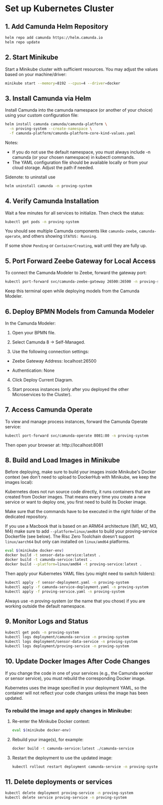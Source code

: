 # Set up Kubernetes Cluster

## 1. Add Camunda Helm Repository
```bash
helm repo add camunda https://helm.camunda.io
helm repo update
```

## 2. Start Minikube
Start a Minikube cluster with sufficient resources. You may adjust the values based on your machine/driver:
```bash
minikube start --memory=8192 --cpus=4 --driver=docker
```

## 3. Install Camunda via Helm
Install Camunda into the camunda namespace (or another of your choice) using your custom configuration file:

```bash
helm install camunda camunda/camunda-platform \
  -n proving-system --create-namespace \
  -f camunda-platform/camunda-platform-core-kind-values.yaml
```
Notes:
- If you do not use the default namespace, you must always include -n camunda (or your chosen namespace) in kubectl commands.
- The YAML configuration file should be available locally or from your cloud storage. Adjust the path if needed.

Sidenote: to uninstall use
```bash
helm uninstall camunda -n proving-system
```

## 4. Verify Camunda Installation
Wait a few minutes for all services to initialize. Then check the status:

```bash
kubectl get pods -n proving-system
```
You should see multiple Camunda components like ```camunda-zeebe```, ```camunda-operate```, and others showing ```STATUS: Running```.

If some show ```Pending``` or ```ContainerCreating```, wait until they are fully up.

## 5. Port Forward Zeebe Gateway for Local Access
To connect the Camunda Modeler to Zeebe, forward the gateway port:

```bash
kubectl port-forward svc/camunda-zeebe-gateway 26500:26500 -n proving-system
```
Keep this terminal open while deploying models from the Camunda Modeler.

## 6. Deploy BPMN Models from Camunda Modeler
In the Camunda Modeler:

1. Open your BPMN file.

2. Select Camunda 8 → Self-Managed.

3. Use the following connection settings:

- Zeebe Gateway Address: localhost:26500

- Authentication: None

4. Click Deploy Current Diagram.
   
5. Start process instances (only after you deployed the other Microservices to the Cluster).

## 7. Access Camunda Operate
To view and manage process instances, forward the Camunda Operate service:

```bash
kubectl port-forward svc/camunda-operate 8081:80 -n proving-system
```
Then open your browser at: http://localhost:8081

## 8. Build and Load Images in Minikube
Before deploying, make sure to build your images inside Minikube's Docker context (we don't need to upload to DockerHub with Minikube, we keep the images local):

Kubernetes does not run source code directly, it runs containers that are created from Docker images. That means every time you create a new service or want to deploy one, you first need to build its Docker image.

Make sure that the commands have to be executed in the right folder of the dedicated repository.

If you use a Macbook that is based on an ARM64 architecture ((M1, M2, M3, M4) make sure to add ```--platform=linux/amd64``` to build your proving-service Dockerfile (see below). The Risc Zero Toolchain doesn't support ```linux/aarch64``` but only can installed on ```linux/amd64``` platforms.

```bash
eval $(minikube docker-env)
docker build -t sensor-data-service:latest .
docker build -t camunda-service:latest .
docker build --platform=linux/amd64 -t proving-service:latest .
```
Then apply your Kubernetes YAML files (you might need to switch folders):

```bash
kubectl apply -f sensor-deployment.yaml -n proving-system
kubectl apply -f camunda-service-deployment.yaml -n proving-system
kubectl apply -f proving-service.yaml -n proving-system
```
Always use -n proving-system (or the name that you chose) if you are working outside the default namespace.

## 9. Monitor Logs and Status
```bash
kubectl get pods -n proving-system
kubectl logs deployment/camunda-service -n proving-system
kubectl logs deployment/sensor-data-service -n proving-system
kubectl logs deployment/proving-service -n proving-system
```

## 10. Update Docker Images After Code Changes

If you change the code in one of your services (e.g., the Camunda worker or sensor service), you must rebuild the corresponding Docker image.

Kubernetes uses the image specified in your deployment YAML, so the container will not reflect your code changes unless the image has been updated.

### To rebuild the image and apply changes in Minikube:

1. Re-enter the Minikube Docker context:
   ```bash
   eval $(minikube docker-env)
   ```
2. Rebuild your image(s), for example:
   ```bash
   docker build -t camunda-service:latest ./camunda-service
   ```
3. Restart the deployment to use the updated image:
   ```bash
   kubectl rollout restart deployment camunda-service -n proving-system
   ```
## 11. Delete deployments or services

```bash
kubectl delete deployment proving-service -n proving-system
kubectl delete service proving-service -n proving-system
```
